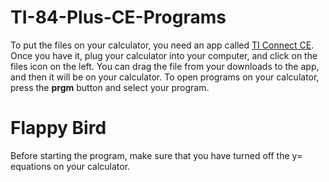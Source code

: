 # TI-84-Plus-CE-Programs
To put the files on your calculator, you need an app called [TI Connect CE](https://education.ti.com/en/products/computer-software/ti-connect-ce-sw). Once you have it, plug your calculator into your computer, and click on the files icon on the left. You can drag the file from your downloads to the app, and then it will be on your calculator. To open programs on your calculator, press the **prgm** button and select your program.
# Flappy Bird
Before starting the program, make sure that you have turned off the y= equations on your calculator.
